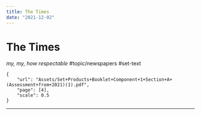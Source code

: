 ```yaml
---
title: The Times
date: "2021-12-02"
---
```

# The Times
*my, my, how respectable*
#topic/newspapers #set-text

```pdf
{
	"url": "Assets/Set+Products+Booklet+Component+1+Section+A+(Assessment+from+2021)(1).pdf",
	"page": [4],
	"scale": 0.5
}
```

***
